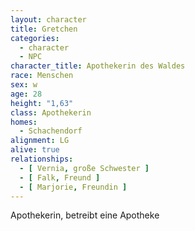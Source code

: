 ```yaml
---
layout: character
title: Gretchen
categories:
  - character
  - NPC
character_title: Apothekerin des Waldes
race: Menschen
sex: w
age: 28
height: "1,63"
class: Apothekerin
homes:
  - Schachendorf
alignment: LG
alive: true
relationships:
  - [ Vernia, große Schwester ]
  - [ Falk, Freund ]
  - [ Marjorie, Freundin ]
---
```


Apothekerin, betreibt eine Apotheke